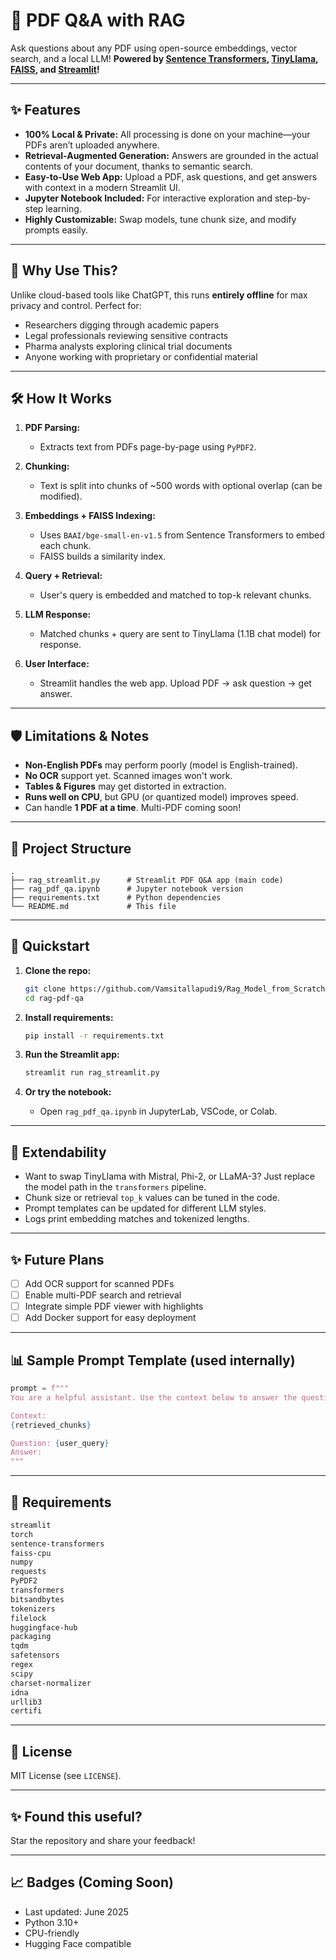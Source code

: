 # 🦙 PDF Q\&A with RAG

Ask questions about any PDF using open-source embeddings, vector search, and a local LLM!
**Powered by [Sentence Transformers](https://huggingface.co/BAAI/bge-small-en-v1.5), [TinyLlama](https://huggingface.co/TinyLlama/TinyLlama-1.1B-Chat-v1.0), [FAISS](https://github.com/facebookresearch/faiss), and [Streamlit](https://streamlit.io/)!**

---

## ✨ Features

* **100% Local & Private:** All processing is done on your machine—your PDFs aren’t uploaded anywhere.
* **Retrieval-Augmented Generation:** Answers are grounded in the actual contents of your document, thanks to semantic search.
* **Easy-to-Use Web App:** Upload a PDF, ask questions, and get answers with context in a modern Streamlit UI.
* **Jupyter Notebook Included:** For interactive exploration and step-by-step learning.
* **Highly Customizable:** Swap models, tune chunk size, and modify prompts easily.

---

## 📝 Why Use This?

Unlike cloud-based tools like ChatGPT, this runs **entirely offline** for max privacy and control. Perfect for:

* Researchers digging through academic papers
* Legal professionals reviewing sensitive contracts
* Pharma analysts exploring clinical trial documents
* Anyone working with proprietary or confidential material

---

## 🛠️ How It Works

1. **PDF Parsing:**

   * Extracts text from PDFs page-by-page using `PyPDF2`.
2. **Chunking:**

   * Text is split into chunks of \~500 words with optional overlap (can be modified).
3. **Embeddings + FAISS Indexing:**

   * Uses `BAAI/bge-small-en-v1.5` from Sentence Transformers to embed each chunk.
   * FAISS builds a similarity index.
4. **Query + Retrieval:**

   * User's query is embedded and matched to top-k relevant chunks.
5. **LLM Response:**

   * Matched chunks + query are sent to TinyLlama (1.1B chat model) for response.
6. **User Interface:**

   * Streamlit handles the web app. Upload PDF → ask question → get answer.

---

## 🛡️ Limitations & Notes

* **Non-English PDFs** may perform poorly (model is English-trained).
* **No OCR** support yet. Scanned images won't work.
* **Tables & Figures** may get distorted in extraction.
* **Runs well on CPU**, but GPU (or quantized model) improves speed.
* Can handle **1 PDF at a time**. Multi-PDF coming soon!

---

## 📁 Project Structure

```
.
├── rag_streamlit.py      # Streamlit PDF Q&A app (main code)
├── rag_pdf_qa.ipynb      # Jupyter notebook version
├── requirements.txt      # Python dependencies
└── README.md             # This file
```

---

## 🚀 Quickstart

1. **Clone the repo:**

   ```bash
   git clone https://github.com/Vamsitallapudi9/Rag_Model_from_Scratch.git
   cd rag-pdf-qa
   ```

2. **Install requirements:**

   ```bash
   pip install -r requirements.txt
   ```

3. **Run the Streamlit app:**

   ```bash
   streamlit run rag_streamlit.py
   ```

4. **Or try the notebook:**

   * Open `rag_pdf_qa.ipynb` in JupyterLab, VSCode, or Colab.

---

## 💪 Extendability

* Want to swap TinyLlama with Mistral, Phi-2, or LLaMA-3?
  Just replace the model path in the `transformers` pipeline.
* Chunk size or retrieval `top_k` values can be tuned in the code.
* Prompt templates can be updated for different LLM styles.
* Logs print embedding matches and tokenized lengths.

---

## ✨ Future Plans

* [ ] Add OCR support for scanned PDFs
* [ ] Enable multi-PDF search and retrieval
* [ ] Integrate simple PDF viewer with highlights
* [ ] Add Docker support for easy deployment

---

## 📊 Sample Prompt Template (used internally)

```python
prompt = f"""
You are a helpful assistant. Use the context below to answer the question. If the answer isn't in the context, say so.

Context:
{retrieved_chunks}

Question: {user_query}
Answer:
"""
```

---

## 📆 Requirements

```txt
streamlit
torch
sentence-transformers
faiss-cpu
numpy
requests
PyPDF2
transformers
bitsandbytes
tokenizers
filelock
huggingface-hub
packaging
tqdm
safetensors
regex
scipy
charset-normalizer
idna
urllib3
certifi
```

---

## 📝 License

MIT License (see `LICENSE`).

---

## ✨ Found this useful?

Star the repository and share your feedback!

---

## 📈 Badges (Coming Soon)

* Last updated: June 2025
* Python 3.10+
* CPU-friendly
* Hugging Face compatible
